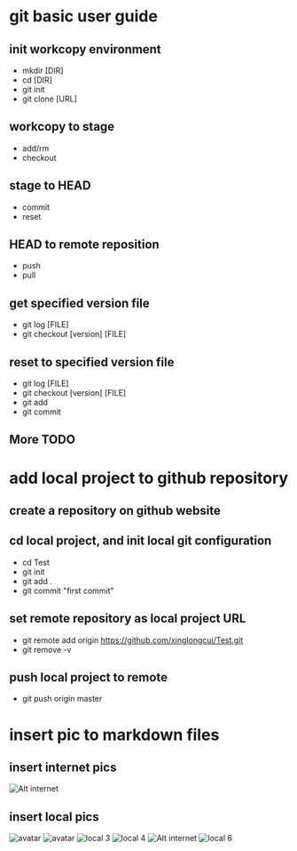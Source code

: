 # git basic user guide
## init workcopy environment
- mkdir [DIR]
- cd [DIR]
- git init
- git clone [URL]
## workcopy to stage
- add/rm
- checkout
## stage to HEAD
- commit
- reset
## HEAD to remote reposition
- push
- pull
## get specified version file
- git log [FILE]
- git checkout [version] [FILE]
## reset to specified version file
- git log [FILE]
- git checkout [version] [FILE]
- git add
- git commit
## More TODO

# add local project to github repository
## create a repository on github website
## cd local project, and init local git configuration
- cd Test
- git init
- git add .
- git commit "first commit" 
## set remote repository as local project URL
- git remote add origin https://github.com/xinglongcui/Test.git
- git remove -v
## push local project to remote
- git push origin master

# insert pic to markdown files
## insert internet pics
![Alt internet](https://github.com/xinglongcui/explorer/blob/master/Folder.jpg "internet jpg") 

## insert local pics
![avatar](italia.jpg "local 1") 
![avatar](2.jpg "local 2") 
![](italia.jpg "local 3") 
![](2.jpg "local 4") 
![Alt internet](2.jpg "local 5") 
![](resource/Folder.jpg "local 6") 
